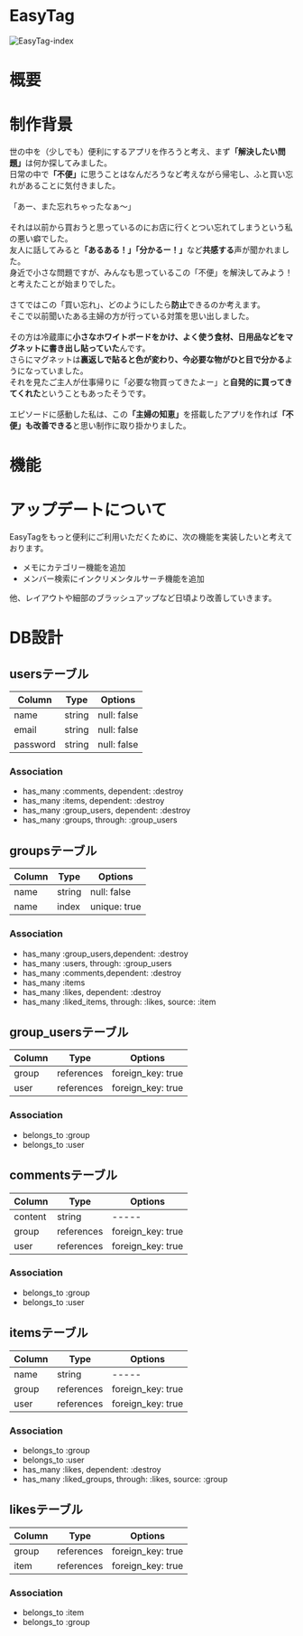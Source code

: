 # EasyTag
![EasyTag-index](https://user-images.githubusercontent.com/59213808/77808660-99da8e80-70cf-11ea-8c33-c01757959cc8.jpg)

# 概要

# 制作背景
世の中を（少しでも）便利にするアプリを作ろうと考え、まず<b>「解決したい問題」</b>は何か探してみました。<br>
日常の中で<b>「不便」</b>に思うことはなんだろうなど考えながら帰宅し、ふと買い忘れがあることに気付きました。<br>
<br>
「あー、また忘れちゃったなぁ〜」<br>
<br>
それは以前から買おうと思っているのにお店に行くとつい忘れてしまうという私の悪い癖でした。<br>
友人に話してみると<b>「あるある！」「分かるー！」</b>など<b>共感する</b>声が聞かれました。<br>
身近で小さな問題ですが、みんなも思っているこの「不便」を解決してみよう！と考えたことが始まりでした。<br>
<br>
さてではこの「買い忘れ」、どのようにしたら<b>防止</b>できるのか考えます。<br>
そこで以前聞いたある主婦の方が行っている対策を思い出しました。<br>
<br>
その方は冷蔵庫に<b>小さなホワイトボードをかけ、よく使う食材、日用品などをマグネットに書き出し貼っていた</b>んです。<br>
さらにマグネットは<b>裏返しで貼ると色が変わり、今必要な物がひと目で分かる</b>ようになっていました。<br>
それを見たご主人が仕事帰りに「必要な物買ってきたよー」と<b>自発的に買ってきてくれた</b>ということもあったそうです。<br>
<br>
エピソードに感動した私は、この<b>「主婦の知恵」</b>を搭載したアプリを作れば<b>「不便」も改善できる</b>と思い制作に取り掛かりました。

# 機能

# アップデートについて
EasyTagをもっと便利にご利用いただくために、次の機能を実装したいと考えております。<br>
- メモにカテゴリー機能を追加
- メンバー検索にインクリメンタルサーチ機能を追加

他、レイアウトや細部のブラッシュアップなど日頃より改善していきます。

# DB設計
## usersテーブル
|Column|Type|Options|
|------|----|-------|
|name|string|null: false|
|email|string|null: false|
|password|string|null: false|
### Association
- has_many :comments, dependent: :destroy
- has_many :items, dependent: :destroy
- has_many :group_users, dependent: :destroy
- has_many :groups, through: :group_users

## groupsテーブル
|Column|Type|Options|
|------|----|-------|
|name|string|null: false|
|name|index|unique: true|
### Association
- has_many :group_users,dependent: :destroy
- has_many :users, through: :group_users
- has_many :comments,dependent: :destroy
- has_many :items
- has_many :likes, dependent: :destroy
- has_many :liked_items, through: :likes, source: :item

## group_usersテーブル
|Column|Type|Options|
|------|----|-------|
|group|references|foreign_key: true|
|user|references|foreign_key: true|
### Association
- belongs_to :group
- belongs_to :user

## commentsテーブル
|Column|Type|Options|
|------|----|-------|
|content|string|-----|
|group|references|foreign_key: true|
|user|references|foreign_key: true|
### Association
- belongs_to :group
- belongs_to :user

## itemsテーブル
|Column|Type|Options|
|------|----|-------|
|name|string|-----|
|group|references|foreign_key: true|
|user|references|foreign_key: true|
### Association
- belongs_to :group
- belongs_to :user
- has_many :likes, dependent: :destroy
- has_many :liked_groups, through: :likes, source: :group

## likesテーブル
|Column|Type|Options|
|------|----|-------|
|group|references|foreign_key: true|
|item|references|foreign_key: true|
### Association
- belongs_to :item
- belongs_to :group
